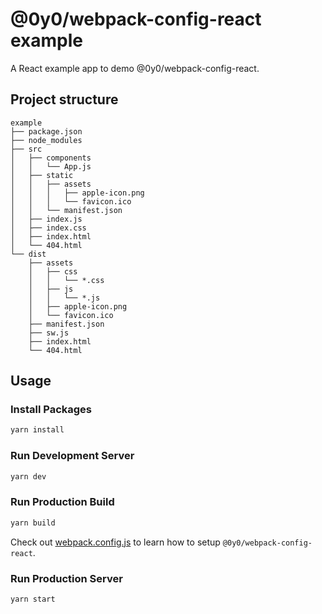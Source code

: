# @0y0/webpack-config-react example

A React example app to demo @0y0/webpack-config-react.

## Project structure

```
example
├── package.json
├── node_modules
├── src
│   ├── components
│   │   └── App.js
│   ├── static
│   │   ├── assets
│   │   │   ├── apple-icon.png
│   │   │   └── favicon.ico
│   │   └── manifest.json
│   ├── index.js
│   ├── index.css
│   ├── index.html
│   └── 404.html
└── dist
    ├── assets
    │   ├── css
    │   │   └── *.css
    │   ├── js
    │   │   └── *.js
    │   ├── apple-icon.png
    │   └── favicon.ico
    ├── manifest.json
    ├── sw.js
    ├── index.html
    └── 404.html
```

## Usage

### Install Packages

```sh
yarn install
```

### Run Development Server

```sh
yarn dev
```

### Run Production Build

```sh
yarn build
```

Check out [webpack.config.js](https://github.com/o0y0o/f2e-dev-toolkit/tree/master/packages/webpack-config-react/example/webpack.config.js) to learn how to setup `@0y0/webpack-config-react`.

### Run Production Server

```sh
yarn start
```

